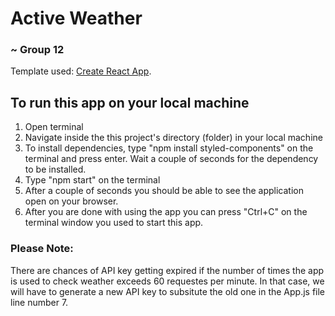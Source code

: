 # Active Weather
### ~ Group 12

Template used: [Create React App](https://github.com/facebook/create-react-app).

## To run this app on your local machine
1. Open terminal 
2. Navigate inside the this project's directory (folder) in your local machine
3. To install dependencies, type "npm install styled-components" on the terminal and press enter. Wait a couple of seconds for the dependency to be installed.
4. Type "npm start" on the terminal
5. After a couple of seconds you should be able to see the application open on your browser.
6. After you are done with using the app you can press "Ctrl+C" on the terminal window you used to start this app.

### Please Note:
There are chances of API key getting expired if the number of times the app is used to check weather exceeds 60 requestes per minute.
In that case, we will have to generate a new API key to subsitute the old one in the App.js file line number 7.

